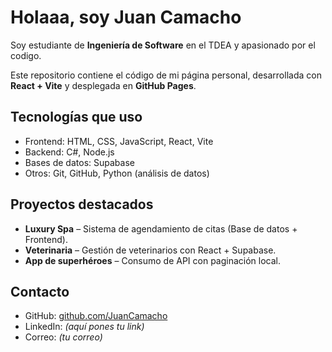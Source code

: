 # Holaaa, soy Juan Camacho

Soy estudiante de **Ingeniería de Software** en el TDEA y apasionado por el codigo.  

Este repositorio contiene el código de mi página personal, desarrollada con **React + Vite** y desplegada en **GitHub Pages**.  

## Tecnologías que uso
- Frontend: HTML, CSS, JavaScript, React, Vite
- Backend: C#, Node.js
- Bases de datos: Supabase
- Otros: Git, GitHub, Python (análisis de datos)

## Proyectos destacados
- **Luxury Spa** – Sistema de agendamiento de citas (Base de datos + Frontend).  
- **Veterinaria** – Gestión de veterinarios con React + Supabase.  
- **App de superhéroes** – Consumo de API con paginación local.  

## Contacto
- GitHub: [github.com/JuanCamacho](https://github.com/JuanCamacho)  
- LinkedIn: *(aquí pones tu link)*  
- Correo: *(tu correo)*  

<!--
**JuanCamacho198/JuanCamacho198** is a ✨ _special_ ✨ repository because its `README.md` (this file) appears on your GitHub profile.

Here are some ideas to get you started:

- 🔭 I’m currently working on ...
- 🌱 I’m currently learning ...
- 👯 I’m looking to collaborate on ...
- 🤔 I’m looking for help with ...
- 💬 Ask me about ...
- 📫 How to reach me: ...
- 😄 Pronouns: ...
- ⚡ Fun fact: ...
-->
